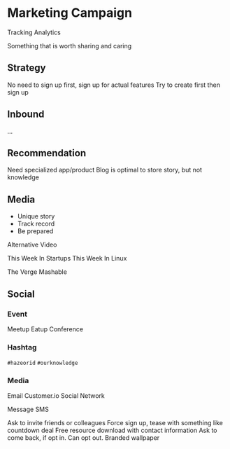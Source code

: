 Marketing Campaign
==================

Tracking
Analytics

Something that is worth sharing and caring

Strategy
--------

No need to sign up first, sign up for actual features
Try to create first then sign up

Inbound
-------

...

Recommendation
--------------

Need specialized app/product
Blog is optimal to store story, but not knowledge

Media
-----

- Unique story
- Track record
- Be prepared

Alternative Video

This Week In Startups
This Week In Linux

The Verge
Mashable

Social
------

### Event

Meetup
Eatup
Conference

### Hashtag

`#hazeorid`
`#ourknowledge`

### Media

Email
  Customer.io
Social Network

Message
  SMS

Ask to invite friends or colleagues
Force sign up, tease with something like countdown deal
Free resource download with contact information
Ask to come back, if opt in. Can opt out.
Branded wallpaper





